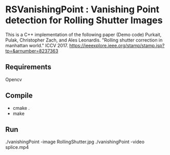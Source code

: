 # RSVanishingPoint : Vanishing Point detection for Rolling Shutter Images

This is a C++ implementation of the following paper (Demo code)
Purkait, Pulak, Christopher Zach, and Ales Leonardis. "Rolling shutter correction in manhattan world." ICCV 2017.
https://ieeexplore.ieee.org/stamp/stamp.jsp?tp=&arnumber=8237363

## Requirements
Opencv 

## Compile 
* cmake .
* make 

## Run 
./vanishingPoint -image RollingShutter.jpg 
./vanishingPoint -video splice.mp4
